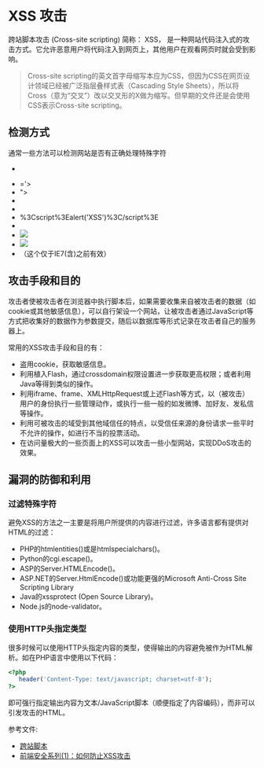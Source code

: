 # XSS 攻击
跨站脚本攻击 (Cross-site scripting) 简称： XSS， 是一种网站代码注入式的攻击方式。它允许恶意用户将代码注入到网页上，其他用户在观看网页时就会受到影响。

> Cross-site scripting的英文首字母缩写本应为CSS，但因为CSS在网页设计领域已经被广泛指层叠样式表（Cascading Style Sheets），所以将Cross（意为“交叉”）改以交叉形的X做为缩写。但早期的文件还是会使用CSS表示Cross-site scripting。

## 检测方式
通常一些方法可以检测网站是否有正确处理特殊字符
- ><script>alert(document.cookie)</script>
- ='><script>alert(document.cookie)</script>
- "><script>alert(document.cookie)</script>
- <script>alert(document.cookie)</script>
- <script>alert (vulnerable)</script>
- %3Cscript%3Ealert('XSS')%3C/script%3E
- <script>alert('XSS')</script>
- <img src="javascript:alert('XSS')">
- <img src="http://888.888.com/999.png" onerror="alert('XSS')">
- <div style="height:expression(alert('XSS'),1)"></div>（这个仅于IE7(含)之前有效）


## 攻击手段和目的
攻击者使被攻击者在浏览器中执行脚本后，如果需要收集来自被攻击者的数据（如cookie或其他敏感信息），可以自行架设一个网站，让被攻击者通过JavaScript等方式把收集好的数据作为参数提交，随后以数据库等形式记录在攻击者自己的服务器上。

常用的XSS攻击手段和目的有：

- 盗用cookie，获取敏感信息。
- 利用植入Flash，通过crossdomain权限设置进一步获取更高权限；或者利用Java等得到类似的操作。
- 利用iframe、frame、XMLHttpRequest或上述Flash等方式，以（被攻击）用户的身份执行一些管理动作，或执行一些一般的如发微博、加好友、发私信等操作。
- 利用可被攻击的域受到其他域信任的特点，以受信任来源的身份请求一些平时不允许的操作，如进行不当的投票活动。
- 在访问量极大的一些页面上的XSS可以攻击一些小型网站，实现DDoS攻击的效果。

## 漏洞的防御和利用
### 过滤特殊字符
避免XSS的方法之一主要是将用户所提供的内容进行过滤，许多语言都有提供对HTML的过滤：
- PHP的htmlentities()或是htmlspecialchars()。
- Python的cgi.escape()。
- ASP的Server.HTMLEncode()。
- ASP.NET的Server.HtmlEncode()或功能更强的Microsoft Anti-Cross Site Scripting Library
- Java的xssprotect (Open Source Library)。
- Node.js的node-validator。

### 使用HTTP头指定类型
很多时候可以使用HTTP头指定内容的类型，使得输出的内容避免被作为HTML解析。如在PHP语言中使用以下代码：
```php
<?php
   header('Content-Type: text/javascript; charset=utf-8');
?>
```
即可强行指定输出内容为文本/JavaScript脚本（顺便指定了内容编码），而非可以引发攻击的HTML。

参考文件:
- [跨站脚本](https://zh.wikipedia.org/wiki/%E8%B7%A8%E7%B6%B2%E7%AB%99%E6%8C%87%E4%BB%A4%E7%A2%BC)
- [前端安全系列(1)：如何防止XSS攻击](https://segmentfault.com/a/1190000016551188)
